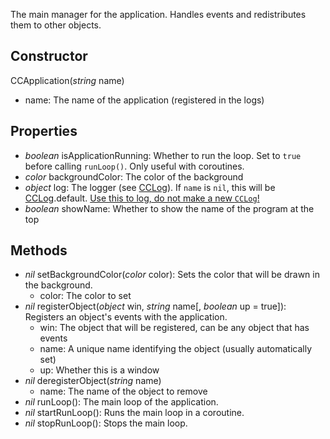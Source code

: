 The main manager for the application. Handles events and redistributes them to other objects.  
## Constructor
CCApplication(*string* name)

* name: The name of the application (registered in the logs)
## Properties
* *boolean* isApplicationRunning: Whether to run the loop. Set to `true` before calling `runLoop()`. Only useful with coroutines.
* *color* backgroundColor: The color of the background
* *object* log: The logger (see [CCLog](CCLog.md)). If `name` is `nil`, this will be [CCLog](CCLog.md).default. <u>Use this to log, do not make a new `CCLog`!</u>
* *boolean* showName: Whether to show the name of the program at the top
## Methods
* *nil* setBackgroundColor(*color* color): Sets the color that will be drawn in the background.
    * color: The color to set
* *nil* registerObject(*object* win, *string* name\[, *boolean* up = true\]): Registers an object's events with the application.
    * win: The object that will be registered, can be any object that has events
    * name: A unique name identifying the object (usually automatically set)
    * up: Whether this is a window
* *nil* deregisterObject(*string* name)
    * name: The name of the object to remove
* *nil* runLoop(): The main loop of the application.
* *nil* startRunLoop(): Runs the main loop in a coroutine.
* *nil* stopRunLoop(): Stops the main loop.